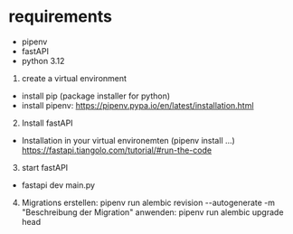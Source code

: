 # requirements
- pipenv 
- fastAPI  
- python 3.12

1. create a virtual environment
- install pip (package installer for python)
- install pipenv: https://pipenv.pypa.io/en/latest/installation.html

2. Install fastAPI
- Installation in your virtual environemten (pipenv install ...)
    https://fastapi.tiangolo.com/tutorial/#run-the-code

3. start fastAPI
- fastapi dev main.py

4. Migrations
erstellen: pipenv run alembic revision --autogenerate -m "Beschreibung der Migration"
anwenden: pipenv run alembic upgrade head
